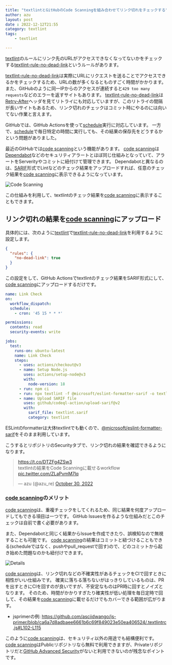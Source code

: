 ```yaml
---
title: "textlintとGitHubのCode Scanningを組み合わせてリンク切れをチェックする"
author: azu
layout: post
date : 2022-12-12T21:55
category: textlint
tags:
    - textlint

---
```


[textlint](https://textlint.github.io/)のルールにリンク先のURLがアクセスできなくなってないかをチェックする[textlint-rule-no-dead-link](https://github.com/textlint-rule/textlint-rule-no-dead-link)というルールがあります。

[textlint-rule-no-dead-link](https://github.com/textlint-rule/textlint-rule-no-dead-link)は実際にURLにリクエストを送ることでアクセスできるかをチェックするため、URLの数が多くなるとものすごく時間がかかります。
また、GitHubのように同一IPからのアクセスが連続すると`429 too many requests`などのエラーを返すサイトもあります。
[textlint-rule-no-dead-link](https://github.com/textlint-rule/textlint-rule-no-dead-link)は[Retry-After](https://developer.mozilla.org/en-US/docs/Web/HTTP/Headers/Retry-After)ヘッダを見てリトライにも対応していますが、このリトライの間隔が長いサイトもあるため、リンク切れのチェックはコミット時にやるのには向いてない作業と言えます。

GitHubでは、GitHub Actionsを使って[schedule](https://docs.github.com/ja/actions/using-workflows/events-that-trigger-workflows#schedule)実行に対応しています。
一方で、[schedule](https://docs.github.com/ja/actions/using-workflows/events-that-trigger-workflows#schedule)で毎日特定の時間に実行しても、その結果の保存先をどうするかという問題がありました。

最近のGitHubでは[code scanning](https://docs.github.com/en/code-security/code-scanning/automatically-scanning-your-code-for-vulnerabilities-and-errors/about-code-scanning)という機能があります。
[code scanning](https://docs.github.com/en/code-security/code-scanning/automatically-scanning-your-code-for-vulnerabilities-and-errors/about-code-scanning)は[Dependabot](https://github.com/dependabot)などのセキュリティアラートとほぼ同じ仕組みとなっていて、アラートをServerityやコミットに紐付けて管理できます。
Dependabotと異なるのは、[SARIF](https://docs.github.com/en/code-security/code-scanning/integrating-with-code-scanning/sarif-support-for-code-scanning)形式でLintなどのチェック結果をアップロードすれば、任意のチェック結果を[code scanning](https://docs.github.com/en/code-security/code-scanning/automatically-scanning-your-code-for-vulnerabilities-and-errors/about-code-scanning)に表示できるようになっています。

![Code Scanning](https://efcl.info/wp-content/uploads/2022/12/12-1670850335.png)

この仕組みを利用して、textlintのチェック結果を[code scanning](https://docs.github.com/en/code-security/code-scanning/automatically-scanning-your-code-for-vulnerabilities-and-errors/about-code-scanning)に表示することもできます。

## リンク切れの結果を[code scanning](https://docs.github.com/en/code-security/code-scanning/automatically-scanning-your-code-for-vulnerabilities-and-errors/about-code-scanning)にアップロード

具体的には、次のように[textlint](https://textlint.github.io/)で[textlint-rule-no-dead-link](https://github.com/textlint-rule/textlint-rule-no-dead-link)を利用するように設定します。

```json
{
  "rules": {
    "no-dead-link": true
  }
}
```

この設定をして、GitHub Actionsでtextlintのチェック結果をSARIF形式にして、[code scanning](https://docs.github.com/en/code-security/code-scanning/automatically-scanning-your-code-for-vulnerabilities-and-errors/about-code-scanning)にアップロードするだけです。

```yaml
name: Link Check
on:
  workflow_dispatch:
  schedule:
    - cron: '45 15 * * *'

permissions:
  contents: read
  security-events: write

jobs:
  test:
    runs-on: ubuntu-latest
    name: Link Check
    steps:
      - uses: actions/checkout@v3
      - name: Setup Node.js
        uses: actions/setup-node@v3
        with:
          node-version: 18
      - run: npm ci
      - run: npx textlint -f @microsoft/eslint-formatter-sarif -o textlint.sarif || exit 0 # workaround https://github.com/textlint/textlint/issues/103
      - name: Upload SARIF file
        uses: github/codeql-action/upload-sarif@v2
        with:
          sarif_file: textlint.sarif
          category: textlint
```

ESLintのformatterは大体textlintでも動くので、[@microsoft/eslint-formatter-sarif](https://github.com/microsoft/sarif-js-sdk/tree/main/packages/eslint-formatter-sarif)をそのまま利用しています。

こうするとリポジトリのSecurityタブで、リンク切れの結果を確認できるようになります。

<blockquote class="twitter-tweet"><p lang="ja" dir="ltr"><a href="https://t.co/DTZFg4ZSw3">https://t.co/DTZFg4ZSw3</a><br>textlintの結果をCode Scanningに載せるworkflow <a href="https://t.co/ZLaPvmM7lq">pic.twitter.com/ZLaPvmM7lq</a></p>&mdash; azu (@azu_re) <a href="https://twitter.com/azu_re/status/1586646564021235712?ref_src=twsrc%5Etfw">October 30, 2022</a></blockquote> <script async src="https://platform.twitter.com/widgets.js" charset="utf-8"></script> 

### [code scanning](https://docs.github.com/en/code-security/code-scanning/automatically-scanning-your-code-for-vulnerabilities-and-errors/about-code-scanning)のメリット

[code scanning](https://docs.github.com/en/code-security/code-scanning/automatically-scanning-your-code-for-vulnerabilities-and-errors/about-code-scanning)は、重複チェックをしてくれるため、同じ結果を何度アップロードしてもできる項目は一つです。
GitHub Issuesを作るような仕組みだとこのチェックは自前で書く必要があります。

また、Dependabotと同じく結果からIssueを作成できたり、誤検知なので無視することも可能です。
[code scanning](https://docs.github.com/en/code-security/code-scanning/automatically-scanning-your-code-for-vulnerabilities-and-errors/about-code-scanning)の結果はコミットと紐づけることもできる(scheduleではなく、pushやpull_requestで回す)ので、どのコミットから起き始めた問題なのかも紐付けできます。

![Details](https://efcl.info/wp-content/uploads/2022/12/12-1670850761.png)

[code scanning](https://docs.github.com/en/code-security/code-scanning/automatically-scanning-your-code-for-vulnerabilities-and-errors/about-code-scanning)は、リンク切れなどの不確実性があるチェックをCIで回すときに相性がいい仕組みです。
確実に落ちる落ちないがはっきりしているものは、PRを出すときにCIを回すのが良いですが、不安定なものはPR時に回すとノイズとなります。
そのため、時間がかかりすぎたり確実性が低い処理を毎日定時で回して、その結果を[code scanning](https://docs.github.com/en/code-security/code-scanning/automatically-scanning-your-code-for-vulnerabilities-and-errors/about-code-scanning)に載せるだけでもカバーできる範囲が広がります。

- jsprimerの例: https://github.com/asciidwango/js-primer/blob/ca6a7d8adbaee6661b6c69f849023e50ea406524/.textlintrc.js#L102-L115

このように[code scanning](https://docs.github.com/en/code-security/code-scanning/automatically-scanning-your-code-for-vulnerabilities-and-errors/about-code-scanning)は、セキュリティ以外の用途でも結構便利です。
[code scanning](https://docs.github.com/en/code-security/code-scanning/automatically-scanning-your-code-for-vulnerabilities-and-errors/about-code-scanning)はPublicリポジトリなら無料で利用できますが、Privateリポジトリだと[GitHub Advanced Security](https://docs.github.com/ja/get-started/learning-about-github/about-github-advanced-security)がないと利用できないのが残念なポイントです。
